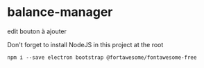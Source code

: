 # balance-manager
edit bouton à ajouter

Don't forget to install NodeJS in this project at the root

```
npm i --save electron bootstrap @fortawesome/fontawesome-free
```

